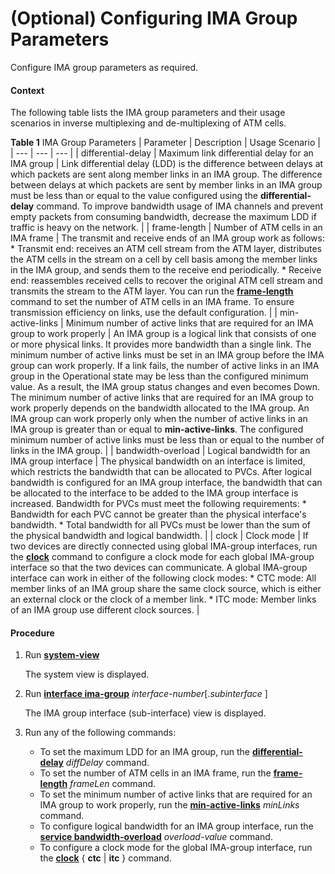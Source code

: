 (Optional) Configuring IMA Group Parameters
===========================================

Configure IMA group parameters as required.

#### Context

The following table lists the IMA group parameters and their usage scenarios in inverse multiplexing and de-multiplexing of ATM cells.

**Table 1** IMA Group Parameters
| Parameter | Description | Usage Scenario |
| --- | --- | --- |
| differential-delay | Maximum link differential delay for an IMA group | Link differential delay (LDD) is the difference between delays at which packets are sent along member links in an IMA group. The difference between delays at which packets are sent by member links in an IMA group must be less than or equal to the value configured using the **differential-delay** command.  To improve bandwidth usage of IMA channels and prevent empty packets from consuming bandwidth, decrease the maximum LDD if traffic is heavy on the network. |
| frame-length | Number of ATM cells in an IMA frame | The transmit and receive ends of an IMA group work as follows:  * Transmit end: receives an ATM cell stream from the ATM layer, distributes the ATM cells in the stream on a cell by cell basis among the member links in the IMA group, and sends them to the receive end periodically. * Receive end: reassembles received cells to recover the original ATM cell stream and transmits the stream to the ATM layer.  You can run the [**frame-length**](cmdqueryname=frame-length) command to set the number of ATM cells in an IMA frame. To ensure transmission efficiency on links, use the default configuration. |
| min-active-links | Minimum number of active links that are required for an IMA group to work properly | An IMA group is a logical link that consists of one or more physical links. It provides more bandwidth than a single link. The minimum number of active links must be set in an IMA group before the IMA group can work properly. If a link fails, the number of active links in an IMA group in the Operational state may be less than the configured minimum value. As a result, the IMA group status changes and even becomes Down.  The minimum number of active links that are required for an IMA group to work properly depends on the bandwidth allocated to the IMA group. An IMA group can work properly only when the number of active links in an IMA group is greater than or equal to **min-active-links**. The configured minimum number of active links must be less than or equal to the number of links in the IMA group. |
| bandwidth-overload | Logical bandwidth for an IMA group interface | The physical bandwidth on an interface is limited, which restricts the bandwidth that can be allocated to PVCs. After logical bandwidth is configured for an IMA group interface, the bandwidth that can be allocated to the interface to be added to the IMA group interface is increased. Bandwidth for PVCs must meet the following requirements:  * Bandwidth for each PVC cannot be greater than the physical interface's bandwidth. * Total bandwidth for all PVCs must be lower than the sum of the physical bandwidth and logical bandwidth. |
| clock | Clock mode | If two devices are directly connected using global IMA-group interfaces, run the [**clock**](cmdqueryname=clock) command to configure a clock mode for each global IMA-group interface so that the two devices can communicate. A global IMA-group interface can work in either of the following clock modes:  * CTC mode: All member links of an IMA group share the same clock source, which is either an external clock or the clock of a member link. * ITC mode: Member links of an IMA group use different clock sources. |



#### Procedure

1. Run [**system-view**](cmdqueryname=system-view)
   
   
   
   The system view is displayed.
2. Run [**interface ima-group**](cmdqueryname=interface+ima-group) *interface-number*[.*subinterface* ]
   
   
   
   The IMA group interface (sub-interface) view is displayed.
3. Run any of the following commands:
   
   
   * To set the maximum LDD for an IMA group, run the [**differential-delay**](cmdqueryname=differential-delay) *diffDelay* command.
   * To set the number of ATM cells in an IMA frame, run the [**frame-length**](cmdqueryname=frame-length) *frameLen* command.
   * To set the minimum number of active links that are required for an IMA group to work properly, run the [**min-active-links**](cmdqueryname=min-active-links) *minLinks* command.
   * To configure logical bandwidth for an IMA group interface, run the [**service bandwidth-overload**](cmdqueryname=service+bandwidth-overload) *overload-value* command.
   * To configure a clock mode for the global IMA-group interface, run the [**clock**](cmdqueryname=clock) { **ctc** | **itc** } command.